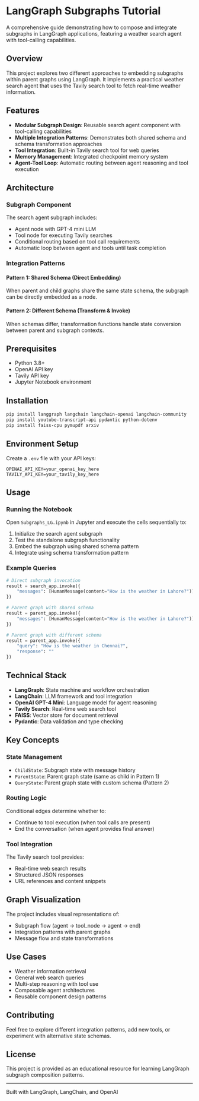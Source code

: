 # LangGraph Subgraphs Tutorial

A comprehensive guide demonstrating how to compose and integrate subgraphs in LangGraph applications, featuring a weather search agent with tool-calling capabilities.

## Overview

This project explores two different approaches to embedding subgraphs within parent graphs using LangGraph. It implements a practical weather search agent that uses the Tavily search tool to fetch real-time weather information.

## Features

- **Modular Subgraph Design**: Reusable search agent component with tool-calling capabilities
- **Multiple Integration Patterns**: Demonstrates both shared schema and schema transformation approaches
- **Tool Integration**: Built-in Tavily search tool for web queries
- **Memory Management**: Integrated checkpoint memory system
- **Agent-Tool Loop**: Automatic routing between agent reasoning and tool execution

## Architecture

### Subgraph Component
The search agent subgraph includes:
- Agent node with GPT-4 mini LLM
- Tool node for executing Tavily searches
- Conditional routing based on tool call requirements
- Automatic loop between agent and tools until task completion

### Integration Patterns

#### Pattern 1: Shared Schema (Direct Embedding)
When parent and child graphs share the same state schema, the subgraph can be directly embedded as a node.

#### Pattern 2: Different Schema (Transform & Invoke)
When schemas differ, transformation functions handle state conversion between parent and subgraph contexts.

## Prerequisites

- Python 3.8+
- OpenAI API key
- Tavily API key
- Jupyter Notebook environment

## Installation

```bash
pip install langgraph langchain langchain-openai langchain-community
pip install youtube-transcript-api pydantic python-dotenv
pip install faiss-cpu pymupdf arxiv
```

## Environment Setup

Create a `.env` file with your API keys:

```env
OPENAI_API_KEY=your_openai_key_here
TAVILY_API_KEY=your_tavily_key_here
```

## Usage

### Running the Notebook

Open `Subgraphs_LG.ipynb` in Jupyter and execute the cells sequentially to:

1. Initialize the search agent subgraph
2. Test the standalone subgraph functionality
3. Embed the subgraph using shared schema pattern
4. Integrate using schema transformation pattern

### Example Queries

```python
# Direct subgraph invocation
result = search_app.invoke({
    "messages": [HumanMessage(content="How is the weather in Lahore?")]
})

# Parent graph with shared schema
result = parent_app.invoke({
    "messages": [HumanMessage(content="How is the weather in Lahore?")]
})

# Parent graph with different schema
result = parent_app.invoke({
    "query": "How is the weather in Chennai?",
    "response": ""
})
```

## Technical Stack

- **LangGraph**: State machine and workflow orchestration
- **LangChain**: LLM framework and tool integration
- **OpenAI GPT-4 Mini**: Language model for agent reasoning
- **Tavily Search**: Real-time web search tool
- **FAISS**: Vector store for document retrieval
- **Pydantic**: Data validation and type checking

## Key Concepts

### State Management
- `ChildState`: Subgraph state with message history
- `ParentState`: Parent graph state (same as child in Pattern 1)
- `QueryState`: Parent graph state with custom schema (Pattern 2)

### Routing Logic
Conditional edges determine whether to:
- Continue to tool execution (when tool calls are present)
- End the conversation (when agent provides final answer)

### Tool Integration
The Tavily search tool provides:
- Real-time web search results
- Structured JSON responses
- URL references and content snippets

## Graph Visualization

The project includes visual representations of:
- Subgraph flow (agent → tool_node → agent → end)
- Integration patterns with parent graphs
- Message flow and state transformations

## Use Cases

- Weather information retrieval
- General web search queries
- Multi-step reasoning with tool use
- Composable agent architectures
- Reusable component design patterns

## Contributing

Feel free to explore different integration patterns, add new tools, or experiment with alternative state schemas.

## License

This project is provided as an educational resource for learning LangGraph subgraph composition patterns.

---

Built with LangGraph, LangChain, and OpenAI

